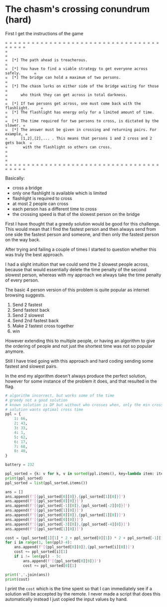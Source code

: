 # The chasm's crossing conundrum (hard)
First I get the instructions of the game

```
☠ ☠ ☠ ☠ ☠ ☠ ☠ ☠ ☠ ☠ ☠ ☠ ☠ ☠ ☠ ☠ ☠ ☠ ☠ ☠ ☠ ☠ ☠ ☠ ☠ ☠ ☠ ☠ ☠ ☠ ☠ ☠ ☠ ☠ ☠ ☠ ☠ ☠ ☠ ☠
☠                                                                             ☠️
☠  [*] The path ahead is treacherous.                                         ☠️
☠  [*] You have to find a viable strategy to get everyone across safely.      ☠️
☠  [*] The bridge can hold a maximum of two persons.                          ☠️
☠  [*] The chasm lurks on either side of the bridge waiting for those         ☠️
☠      who think they can get across in total darkness.                       ☠️
☠  [*] If two persons get across, one must come back with the flashlight.     ☠️
☠  [*] The flashlight has energy only for a limited amount of time.           ☠️
☠  [*] The time required for two persons to cross, is dictated by the slower. ☠️
☠  [*] The answer must be given in crossing and returning pairs. For example, ☠️
☠      [1,2],[2],... . This means that persons 1 and 2 cross and 2 gets back  ☠️
☠       with the flashlight so others can cross.                              ☠️
☠                                                                             ☠️
☠ ☠ ☠ ☠ ☠ ☠ ☠ ☠ ☠ ☠ ☠ ☠ ☠ ☠ ☠ ☠ ☠ ☠ ☠ ☠ ☠ ☠ ☠ ☠ ☠ ☠ ☠ ☠ ☠ ☠ ☠ ☠ ☠ ☠ ☠ ☠ ☠ ☠ ☠ ☠
```

Basically:
* cross a bridge
* only one flashlight is available which is limited
* flashlight is required to cross
* at most 2 people can cross
* each person has a different time to cross
* the crossing speed is that of the slowest person on the bridge

First I have thought that a greedy solution would be good for this challenge.
This would mean that I find the fastest person and then always send from one side the fastest person and someone, and then only the fastest person on the way back.

After trying and failing a couple of times I started to question whether this was truly the best approach.

I had a slight intuition that we could send the 2 slowest people across, because that would essentially delete the time penalty of the second slowest person, whereas with my approach we always take the time penalty of every person.

The basic 4 person version of this problem is quite popular as internet browsing suggests.

1. Send 2 fastest
2. Send fastest back
3. Send 2 slowest
4. Send 2nd fastest back
5. Make 2 fastest cross together
6. win

However extending this to multiple people, or having an algorithm to give the ordering of people and not just the shortest time was not so popular anymore.

Still I have tried going with this approach and hard coding sending some fastest and slowest pairs.

In the end my algorithm doesn't always produce the perfect solution, however for some instance of the problem it does, and that resulted in the flag.

```python
# algorithm incorrect, but works some of the time
# greedy not a good solution
# known solution is DP but without who crosses when, only the min cross time
# solution wants optimal cross time
ppl = {
    1: 66,
    2: 43,
    3: 33,
    4: 1,
    5: 62,
    6: 17,
    7: 68,
    8: 40,
}

battery = 232

ppl_sorted = {k: v for k, v in sorted(ppl.items(), key=lambda item: item[1])}
print(ppl_sorted)
ppl_sorted = list(ppl_sorted.items())

ans = []
ans.append(f'[{ppl_sorted[0][0]},{ppl_sorted[1][0]}]')
ans.append(f'[{ppl_sorted[0][0]}]')
ans.append(f'[{ppl_sorted[-1][0]},{ppl_sorted[-2][0]}]')
ans.append(f'[{ppl_sorted[1][0]}]')
ans.append(f'[{ppl_sorted[0][0]},{ppl_sorted[1][0]}]')
ans.append(f'[{ppl_sorted[0][0]}]')
ans.append(f'[{ppl_sorted[-3][0]},{ppl_sorted[-4][0]}]')
ans.append(f'[{ppl_sorted[1][0]}]')

cost = (ppl_sorted[1][1] * 2 + ppl_sorted[0][1]) * 2 + ppl_sorted[-1][1] + ppl_sorted[-3][1]
for i in range(1, len(ppl)-4):
    ans.append(f'[{ppl_sorted[0][0]},{ppl_sorted[i][0]}]')
    cost += ppl_sorted[i][1]
    if i != len(ppl) - 5:
        ans.append(f'[{ppl_sorted[0][0]}]')
        cost += ppl_sorted[0][1]

print(','.join(ans))
print(cost)
```

I print the `cost` which is the time spent so that I can immediately see if a solution will be accepted by the remote. I never made a script that does this automatically instead I just copied the input values by hand.
